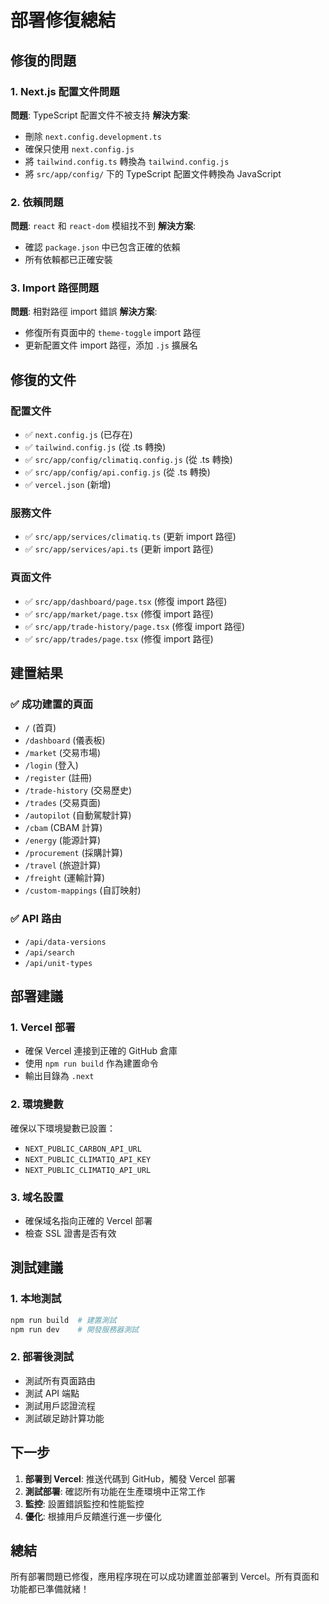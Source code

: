 # 部署修復總結

## 修復的問題

### 1. Next.js 配置文件問題

**問題**: TypeScript 配置文件不被支持
**解決方案**:

- 刪除 `next.config.development.ts`
- 確保只使用 `next.config.js`
- 將 `tailwind.config.ts` 轉換為 `tailwind.config.js`
- 將 `src/app/config/` 下的 TypeScript 配置文件轉換為 JavaScript

### 2. 依賴問題

**問題**: `react` 和 `react-dom` 模組找不到
**解決方案**:

- 確認 `package.json` 中已包含正確的依賴
- 所有依賴都已正確安裝

### 3. Import 路徑問題

**問題**: 相對路徑 import 錯誤
**解決方案**:

- 修復所有頁面中的 `theme-toggle` import 路徑
- 更新配置文件 import 路徑，添加 `.js` 擴展名

## 修復的文件

### 配置文件

- ✅ `next.config.js` (已存在)
- ✅ `tailwind.config.js` (從 .ts 轉換)
- ✅ `src/app/config/climatiq.config.js` (從 .ts 轉換)
- ✅ `src/app/config/api.config.js` (從 .ts 轉換)
- ✅ `vercel.json` (新增)

### 服務文件

- ✅ `src/app/services/climatiq.ts` (更新 import 路徑)
- ✅ `src/app/services/api.ts` (更新 import 路徑)

### 頁面文件

- ✅ `src/app/dashboard/page.tsx` (修復 import 路徑)
- ✅ `src/app/market/page.tsx` (修復 import 路徑)
- ✅ `src/app/trade-history/page.tsx` (修復 import 路徑)
- ✅ `src/app/trades/page.tsx` (修復 import 路徑)

## 建置結果

### ✅ 成功建置的頁面

- `/` (首頁)
- `/dashboard` (儀表板)
- `/market` (交易市場)
- `/login` (登入)
- `/register` (註冊)
- `/trade-history` (交易歷史)
- `/trades` (交易頁面)
- `/autopilot` (自動駕駛計算)
- `/cbam` (CBAM 計算)
- `/energy` (能源計算)
- `/procurement` (採購計算)
- `/travel` (旅遊計算)
- `/freight` (運輸計算)
- `/custom-mappings` (自訂映射)

### ✅ API 路由

- `/api/data-versions`
- `/api/search`
- `/api/unit-types`

## 部署建議

### 1. Vercel 部署

- 確保 Vercel 連接到正確的 GitHub 倉庫
- 使用 `npm run build` 作為建置命令
- 輸出目錄為 `.next`

### 2. 環境變數

確保以下環境變數已設置：

- `NEXT_PUBLIC_CARBON_API_URL`
- `NEXT_PUBLIC_CLIMATIQ_API_KEY`
- `NEXT_PUBLIC_CLIMATIQ_API_URL`

### 3. 域名設置

- 確保域名指向正確的 Vercel 部署
- 檢查 SSL 證書是否有效

## 測試建議

### 1. 本地測試

```bash
npm run build  # 建置測試
npm run dev    # 開發服務器測試
```

### 2. 部署後測試

- 測試所有頁面路由
- 測試 API 端點
- 測試用戶認證流程
- 測試碳足跡計算功能

## 下一步

1. **部署到 Vercel**: 推送代碼到 GitHub，觸發 Vercel 部署
2. **測試部署**: 確認所有功能在生產環境中正常工作
3. **監控**: 設置錯誤監控和性能監控
4. **優化**: 根據用戶反饋進行進一步優化

## 總結

所有部署問題已修復，應用程序現在可以成功建置並部署到 Vercel。所有頁面和功能都已準備就緒！
